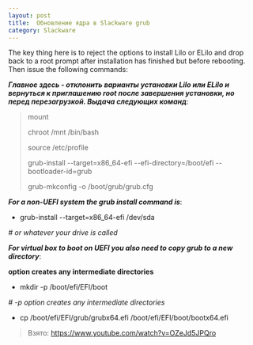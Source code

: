 ```yaml
---
layout: post
title:  Обновление ядра в Slackware grub
category: Slackware
---
```


The key thing here is to reject the options to install Lilo or ELilo and drop back to a root prompt after installation has finished but before rebooting.  Then issue the following commands:

***Главное здесь - отклонить варианты установки Lilo или ELilo и вернуться к приглашению root после завершения установки, но перед перезагрузкой. Выдача следующих команд***:

>mount
>
>chroot /mnt /bin/bash
>
>source /etc/profile
>
>grub-install --target=x86_64-efi --efi-directory=/boot/efi --bootloader-id=grub
>
>grub-mkconfig -o /boot/grub/grub.cfg

***For a non-UEFI system the grub install command is***:

- grub-install --target=x86_64-efi /dev/sda 

*# or whatever your drive is called*

***For virtual box to boot on UEFI you also need to copy grub to a new directory***:

**option creates any intermediate directories**

- mkdir -p /boot/efi/EFI/boot 

*# -p option creates any intermediate directories*

- cp /boot/efi/EFI/grub/grubx64.efi /boot/efi/EFI/boot/bootx64.efi

>Взято: https://www.youtube.com/watch?v=OZeJd5JPQro